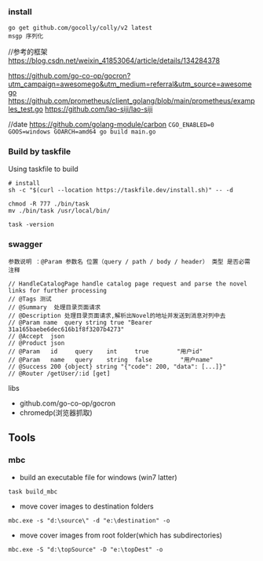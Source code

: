 ### install

```shell
go get github.com/gocolly/colly/v2 latest
msgp 序列化
```

//参考的框架
https://blog.csdn.net/weixin_41853064/article/details/134284378

https://github.com/go-co-op/gocron?utm_campaign=awesomego&utm_medium=referral&utm_source=awesomego
https://github.com/prometheus/client_golang/blob/main/prometheus/examples_test.go
https://github.com/lao-siji/lao-siji

//date
https://github.com/golang-module/carbon
``
CGO_ENABLED=0 GOOS=windows GOARCH=amd64 go build main.go
``

### Build by taskfile

Using taskfile to build

```shell
# install 
sh -c "$(curl --location https://taskfile.dev/install.sh)" -- -d

chmod -R 777 ./bin/task
mv ./bin/task /usr/local/bin/

task -version

```

### swagger

```text
参数说明 ：@Param 参数名 位置（query / path / body / header） 类型 是否必需 注释

// HandleCatalogPage handle catalog page request and parse the novel links for further processing
// @Tags 测试
// @Summary  处理目录页面请求
// @Description 处理目录页面请求,解析出Novel的地址并发送到消息对列中去
// @Param name	query string true "Bearer 31a165baebe6dec616b1f8f3207b4273"
// @Accept  json
// @Product json
// @Param   id     query    int     true        "用户id"
// @Param   name   query    string  false        "用户name"
// @Success 200 {object} string	"{"code": 200, "data": [...]}"
// @Router /getUser/:id [get]
```

libs

* github.com/go-co-op/gocron
* chromedp(浏览器抓取)

## Tools

### mbc

+ build an executable file for windows (win7 latter)

```shell
task build_mbc
```

+ move cover images to destination folders

```shell
mbc.exe -s "d:\source\" -d "e:\destination" -o
```

+ move cover images from root folder(which has subdirectories)

```shell
mbc.exe -S "d:\topSource" -D "e:\topDest" -o 
```